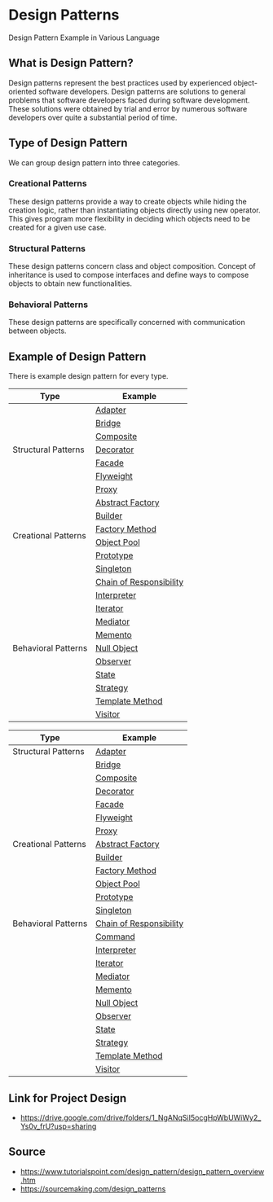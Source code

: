 # Design Patterns

Design Pattern Example in Various Language

## What is Design Pattern?

Design patterns represent the best practices used by experienced object-oriented software developers. Design patterns are solutions to general problems that software developers faced during software development. These solutions were obtained by trial and error by numerous software developers over quite a substantial period of time.

## Type of Design Pattern

We can group design pattern into three categories. 

### Creational Patterns

These design patterns provide a way to create objects while hiding the creation logic, rather than instantiating objects directly using new operator. This gives program more flexibility in deciding which objects need to be created for a given use case.

### Structural Patterns

These design patterns concern class and object composition. Concept of inheritance is used to compose interfaces and define ways to compose objects to obtain new functionalities.

### Behavioral Patterns

These design patterns are specifically concerned with communication between objects.

## Example of Design Pattern

There is example design pattern for every type.

<table>
    <thead>
        <tr>
            <th>Type</th>
            <th>Example</th>
        </tr>
    </thead>
    <tbody>
        <tr>
            <td rowspan=7>Structural Patterns</td>
            <td><a href="/Adapter">Adapter</a></td>
        </tr>
        <tr>
            <td><a href="/Bridge">Bridge</a></td>
        </tr>
        <tr>
            <td><a href="/Composite">Composite</a></td>
        </tr>
        <tr>
            <td><a href="/Decorator">Decorator</a></td>
        </tr>
        <tr>
            <td><a href="/Facade">Facade</a></td>
        </tr>
        <tr>
            <td><a href="/Flyweight">Flyweight</a></td>
        </tr>
        <tr>
            <td><a href="/Proxy">Proxy</a></td>
        </tr>
        <tr>
            <td rowspan=6>Creational Patterns</td>
            <td><a href="/Abstract%20Factory">Abstract Factory</a></td>
        </tr>
        <tr>
            <td><a href="/Builder">Builder</a></td>
        </tr>
        <tr>
            <td><a href="/Factory%20Method">Factory Method</a></td>
        </tr>
        <tr>
            <td><a href="/Object%20Pool">Object Pool</a></td>
        </tr>
        <tr>
            <td><a href="/Prototype">Prototype</a></td>
        </tr>
        <tr>
            <td><a href="/Singleton">Singleton</a></td>
        </tr>
        <tr>
            <td rowspan=12>Behavioral Patterns</td>
            <td><a href="/Chain%20of%20Responsibility">Chain of Responsibility</a></td>
        </tr>
        <tr>
            <td><a href="/Interpreter">Interpreter</a></td>
        </tr>
        <tr>
            <td><a href="/Iterator">Iterator</a></td>
        </tr>
        <tr>
            <td><a href="/Mediator">Mediator</a></td>
        </tr>
        <tr>
            <td><a href="/Memento">Memento</a></td>
        </tr>
        <tr>
            <td><a href="/Null%20Object">Null Object</a></td>
        </tr>
        <tr>
            <td><a href="/Observer">Observer</a></td>
        </tr>
        <tr>
            <td><a href="/State">State</a></td>
        </tr>
        <tr>
            <td><a href="/Strategy">Strategy</a></td>
        </tr>
        <tr>
            <td><a href="/Template%20Method">Template Method</a></td>
        </tr>
        <tr>
            <td><a href="/Visitor">Visitor</a></td>
        </tr>
    </tbody>
</table>

|  Type  | Example |
|------|---------|
| Structural Patterns | [Adapter](Adapter/) |
|                     | [Bridge](Bridge/) | 
|                     | [Composite](Composite/) | 
|                     | [Decorator](Decorator/) | 
|                     | [Facade](Facade/) | 
|                     | [Flyweight](Flyweight/) | 
|                     | [Proxy](Proxy/) | 
| Creational Patterns | [Abstract Factory](Abstract%20Factory/) |
|                     | [Builder](Builder/) | 
|                     | [Factory Method](Factory%20Method/) | 
|                     | [Object Pool](Object%20Pool/) | 
|                     | [Prototype](Prototype/) | 
|                     | [Singleton](Singleton/) | 
| Behavioral Patterns | [Chain of Responsibility](Chain%20of%20Responsibility/) |
|                     | [Command](Command/) | 
|                     | [Interpreter](Interpreter/) | 
|                     | [Iterator](Iterator/) | 
|                     | [Mediator](Mediator/) | 
|                     | [Memento](Memento/) | 
|                     | [Null Object](Null%20Object/) | 
|                     | [Observer](Observer/) | 
|                     | [State](State/) | 
|                     | [Strategy](Strategy/) | 
|                     | [Template Method](Template%20Method/) | 
|                     | [Visitor](Visitor/) | 

## Link for Project Design

- https://drive.google.com/drive/folders/1_NgANqSiI5ocgHpWbUWiWy2_Ys0v_frU?usp=sharing


## Source
- https://www.tutorialspoint.com/design_pattern/design_pattern_overview.htm
- https://sourcemaking.com/design_patterns
